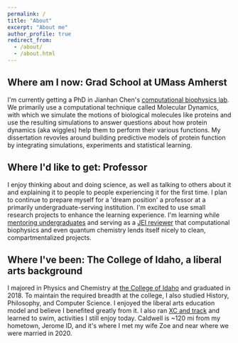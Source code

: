 ```yaml
---
permalink: /
title: "About"
excerpt: "About me"
author_profile: true
redirect_from: 
  - /about/
  - /about.html
---
```


Where am I now: Grad School at UMass Amherst
-----
I'm currently getting a PhD in Jianhan Chen's [computational biophysics lab](https://people.chem.umass.edu/jchenlab/main.html). We primarily use a computational technique called Molecular Dynamics, with which we simulate the motions of biological molecules like proteins and use the resulting simulations to answer questions about how protein dynamics (aka wiggles) help them to perform their various functions. My dissertation revovles around building predictive models of protein function by integrating simulations, experiments and statistical learning.


Where I'd like to get: Professor
---
I enjoy thinking about and doing science, as well as talking to others about it and explaining it to people to people experiencing it for the first time. 
I plan to continue to prepare myself for a 'dream position' a professor at a primarily undergraduate-serving institution.
I'm excited to use small research projects to enhance the learning experience.
I'm learning while [mentoring undergraduates](teaching/mentoring) and serving as a [JEI reviewer](https://www.emerginginvestigators.org/) that computational biophysics and even quantum chemistry lends itself nicely to clean, compartmentalized projects.

Where I've been: The College of Idaho, a liberal arts background
---
I majored in Physics and Chemistry at [the College of Idaho](https://collegeofidaho.edu) and graduated in 2018. To maintain the required breadth at the college, I also studied History, Philosophy, and Computer Science. I enjoyed the liberal arts education model and believe I benefited greatly from it. I also ran [XC and track](https://yoteathletics.com/sports/mens-cross-country/roster/2017) and learned to swim, activities I still enjoy today. Caldwell is ~120 mi from my hometown, Jerome ID, and it's where I met my wife Zoe and near where we were married in 2020.

